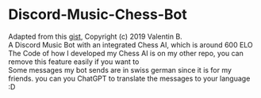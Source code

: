 # Discord-Music-Chess-Bot
Adapted from this [gist](https://gist.github.com/vbe0201/ade9b80f2d3b64643d854938d40a0a2d), Copyright (c) 2019 Valentin B. <br>
A Discord Music Bot with an integrated Chess AI, which is around 600 ELO  <br>
The Code of how I developed my Chess AI is on my other repo, you can remove this feature easily if you want to <br>
Some messages my bot sends are in swiss german since it is for my friends. you can you ChatGPT to translate the messages to your language :D
